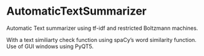 # AutomaticTextSummarizer
Automatic Text summarizer using tf-idf and restricted Boltzmann machines.

With a text similiarty check function using spaCy’s word similarity function.
Use of GUI windows using PyQT5.
